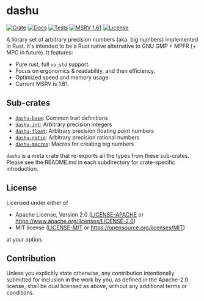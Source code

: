# dashu

[![Crate](https://img.shields.io/crates/v/dashu.svg)](https://crates.io/crates/dashu)
[![Docs](https://docs.rs/dashu/badge.svg)](https://docs.rs/dashu)
[![Tests](https://github.com/cmpute/dashu/actions/workflows/tests.yml/badge.svg)](https://github.com/cmpute/dashu/actions)
[![MSRV 1.61](https://img.shields.io/badge/rustc-1.61%2B-informational.svg)](#dashu)
[![License](https://img.shields.io/crates/l/dashu)](#license)
<!-- [![Book](https://img.shields.io/badge/book-master-yellow.svg)]() -->

A library set of arbitrary precision numbers (aka. big numbers) implemented in Rust. It's intended to be a Rust native alternative to GNU GMP + MPFR (+ MPC in future). It features:
- Pure rust, full `no_std` support.
- Focus on ergonomics & readability, and then efficiency.
- Optimized speed and memory usage.
- Current MSRV is 1.61.

## Sub-crates

- [`dashu-base`](./base): Common trait definitions
- [`dashu-int`](./integer): Arbitrary precision integers
- [`dashu-float`](./float): Arbitrary precision floating point numbers
- [`dashu-ratio`](./rational): Arbitrary precision rational numbers
- [`dashu-macros`](./macros): Macros for creating big numbers

`dashu` is a meta crate that re-exports all the types from these sub-crates. Please see the README.md in each subdirectory for crate-specific introduction.

## License

Licensed under either of

 * Apache License, Version 2.0
   ([LICENSE-APACHE](../LICENSE-APACHE) or https://www.apache.org/licenses/LICENSE-2.0)
 * MIT license
   ([LICENSE-MIT](../LICENSE-MIT) or https://opensource.org/licenses/MIT)

at your option.

## Contribution

Unless you explicitly state otherwise, any contribution intentionally submitted
for inclusion in the work by you, as defined in the Apache-2.0 license, shall be
dual licensed as above, without any additional terms or conditions.
